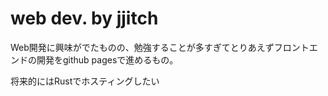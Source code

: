 # web dev. by jjitch

Web開発に興味がでたものの、勉強することが多すぎてとりあえずフロントエンドの開発をgithub pagesで進めるもの。

将来的にはRustでホスティングしたい